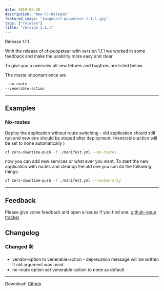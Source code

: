 ```yaml
---
date: 2019-06-30
description: "New CF-Release"
featured_image: "images/cf-puppeteer-1.1.1.jpg"
tags: ["release"]
title: "Version 1.1.1"
---
```


Release 1.1.1

With the release of cf-puppeteer with version 1.1.1 we worked in some feedback and make the usability more easy and clear

To give you a overview all new fetures and bugfixes are listed below.

The moste important once are
```bash
--no-route
--venerable-action
``` 

---

## Examples

### No-routes
Deploy the application without route switching - old application should still run and new one should be stoped after deployment.
(Venerable-action will be set to none automatically )

```bash
cf zero-downtime-push -f ./manifest.yml --no-routes 
```

now you can add new services or what ever you want.
To start the new application with routes and cleanup the old one you can do the following things:

```bash
cf zero-downtime-push -f ./manifest.yml --routes-only
```

---


## Feedback

Please give some feedback and open a issues if you find one. [github-issue tracker](https://github.com/HappyTobi/cf-puppeteer/issues)


## Changelog

### Changed 🛠
    
- vendor-option to venerable-action - deprecation message will be written if old argument was used
- no-route option set venerable-action to none as default

---

Download:
[Github](https://github.com/HappyTobi/cf-puppeteer/releases/tag/1.1.0)



